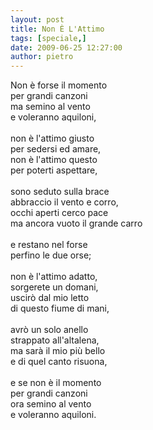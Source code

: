 ```yaml
---
layout: post
title: Non È L'Attimo
tags: [speciale,]
date: 2009-06-25 12:27:00
author: pietro
---
```

Non è forse il momento<br/>per grandi canzoni<br/>ma semino al vento<br/>e voleranno aquiloni,<br/><br/>non è l'attimo giusto<br/>per sedersi ed amare,<br/>non è l'attimo questo<br/>per poterti aspettare,<br/><br/>sono seduto sulla brace<br/>abbraccio il vento e corro,<br/>occhi aperti cerco pace<br/>ma ancora vuoto il grande carro<br/><br/>e restano nel forse<br/>perfino le due orse;<br/><br/>non è l'attimo adatto,<br/>sorgerete un domani,<br/>uscirò dal mio letto<br/>di questo fiume di mani,<br/><br/>avrò un solo anello<br/>strappato all'altalena,<br/>ma sarà il mio più bello<br/>e di quel canto risuona,<br/><br/>e se non è il momento<br/>per grandi canzoni<br/>ora semino al vento<br/>e voleranno aquiloni.
